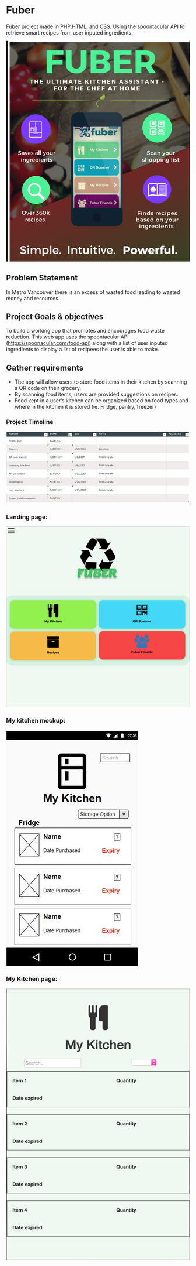 # Fuber
Fuber project made in PHP,HTML, and CSS.  Using the spoontacular API to retrieve smart recipes from user inputed ingredients.  

![Fuber Poster](/screenshots/fuberposter.PNG?raw=true "Poster")


## Problem Statement
 In Metro Vancouver there is an excess of wasted food leading to wasted money and resources.

## Project Goals & objectives
 To build a working app that promotes and encourages food waste reduction.  This web app uses the spoontacular API (https://spoonacular.com/food-api) along with a list of user inputed ingredients to display a list of recipees the user is able to make.

## Gather requirements
- The app will allow users to store food items in their kitchen by scanning a QR code on their grocery.
- By scanning food items, users are provided suggestions on recipes. 
- Food kept in a user’s kitchen can be organized based on food types and where in the kitchen it is stored (ie. Fridge, pantry, freezer)

### Project Timeline
![project timeline](/screenshots/projecttimeline.jpg?raw=true "Timeline")




### Landing page:
![Landing page](/screenshots/Landingpage.png?raw=true "Landing Page")

### My kitchen mockup:
![My kitchen mockup](/screenshots/MyKitchenmockup.JPG?raw=true "My Kitchen mockup")

### My Kitchen page:
![my kitchen page](/screenshots/Mykitchen.png?raw=true "My Kitchen")




